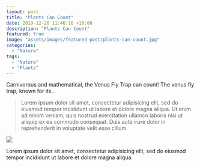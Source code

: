 ```yaml
---
layout: post
title: "Plants Can Count"
date: 2019-12-20 11:46:10 +10:00
description: "Plants Can Count"
featured: true
image: "assets/images/featured-post/plants-can-count.jpg"
categories: 
  - "Nature"
tags:
  - "Nature"
  - "Plants"
---
```


Carnivorous and mathematical, the Venus Fly Trap can count! The venus fly trap, known for its...


> Lorem ipsum dolor sit amet, consectetur adipisicing elit, sed do eiusmod tempor incididunt ut
labore et dolore magna aliqua. Ut enim ad minim veniam, quis nostrud exercitation ullamco laboris nisi ut
aliquip ex ea commodo consequat. Duis aute irure dolor in reprehenderit in voluptate velit esse cillum


![]({{site.baseurl}}/assets/images/post-img.jpg)

Lorem ipsum dolor sit amet, consectetur adipisicing elit, sed do eiusmod tempor incididunt ut labore et
dolore magna aliqua.


